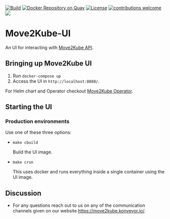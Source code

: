 [![Build](https://github.com/konveyor/move2kube-ui/workflows/Build/badge.svg 'Github Actions')](https://github.com/konveyor/move2kube-ui/actions?query=workflow%3ABuild)
[![Docker Repository on Quay](https://quay.io/repository/konveyor/move2kube-ui/status 'Docker Repository on Quay')](https://quay.io/repository/konveyor/move2kube-ui)
[![License](https://img.shields.io/:license-apache-blue.svg)](https://www.apache.org/licenses/LICENSE-2.0.html)
[![contributions welcome](https://img.shields.io/badge/contributions-welcome-brightgreen.svg?style=flat)](https://github.com/konveyor/move2kube-ui/pulls)
[<img src="https://img.shields.io/badge/slack-konveyor/move2kube-green.svg?logo=slack">](https://kubernetes.slack.com/archives/CR85S82A2)

# Move2Kube-UI

An UI for interacting with [Move2Kube API](https://github.com/konveyor/move2kube-api).

## Bringing up Move2Kube UI

1. Run `docker-compose up`
1. Access the UI in `http://localhost:8080/`.

For Helm chart and Operator checkout [Move2Kube Operator](https://github.com/konveyor/move2kube-operator).

## Starting the UI

### Production environments

Use one of these three options:

-   `make cbuild`

    Build the UI image.

-   `make crun`

    This uses docker and runs everything inside a single container using the UI image.

## Discussion

-   For any questions reach out to us on any of the communication channels given on our website https://move2kube.konveyor.io/.
